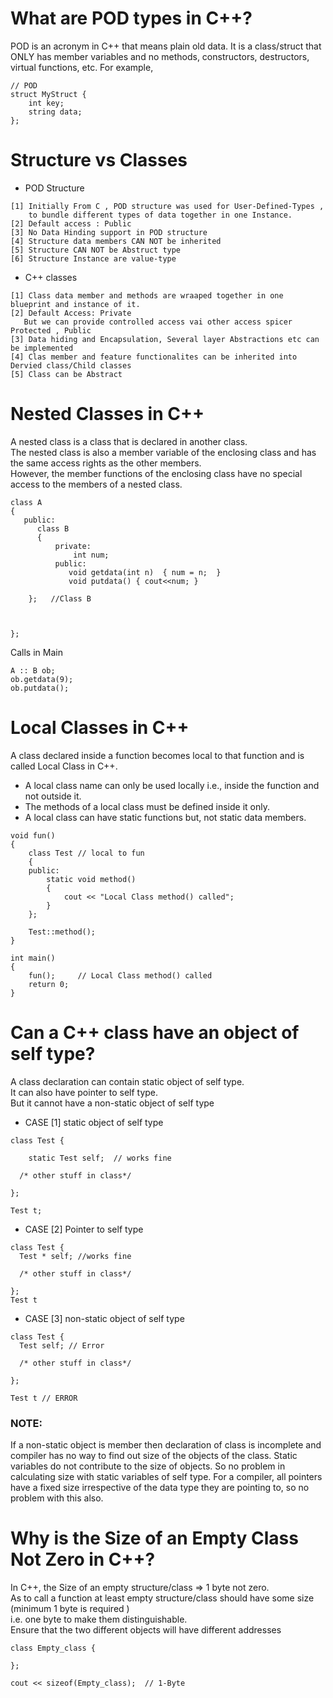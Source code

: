 # What are POD types in C++?

POD is an acronym in C++ that means plain old data. 
It is a class/struct that ONLY has member variables and no methods, constructors, destructors, virtual functions, etc. For example,

```
// POD
struct MyStruct {
    int key;
    string data;
};
```

#  Structure vs Classes 

* POD Structure
```
[1] Initially From C , POD structure was used for User-Defined-Types , 
    to bundle different types of data together in one Instance.
[2] Default access : Public
[3] No Data Hinding support in POD structure
[4] Structure data members CAN NOT be inherited 
[5] Structure CAN NOT be Abstruct type
[6] Structure Instance are value-type
```
* C++ classes

```
[1] Class data member and methods are wraaped together in one blueprint and instance of it.
[2] Default Access: Private
   But we can provide controlled access vai other access spicer Protected , Public
[3] Data hiding and Encapsulation, Several layer Abstractions etc can be implemented 
[4] Clas member and feature functionalites can be inherited into Dervied class/Child classes
[5] Class can be Abstract
```

# Nested Classes in C++

A nested class is a class that is declared in another class.    
The nested class is also a member variable of the enclosing class and has the same access rights as the other members.    
However, the member functions of the enclosing class have no special access to the members of a nested class.

```
class A 
{
   public:
      class B 
      {
          private:
              int num;
          public:
             void getdata(int n)  { num = n;  }
             void putdata() { cout<<num; }
          
    };   //Class B
   
  
   
};

```
Calls in Main

```
A :: B ob;
ob.getdata(9);
ob.putdata();

```

# Local Classes in C++

A class declared inside a function becomes local to that function and is called Local Class in C++.

* A local class name can only be used locally i.e., inside the function and not outside it.
* The methods of a local class must be defined inside it only.
* A local class can have static functions but, not static data members.

```
void fun()
{
    class Test // local to fun
    {
    public:
        static void method()
        {
            cout << "Local Class method() called";
        }
    };
  
    Test::method();
}
  
int main()
{
    fun();     // Local Class method() called
    return 0;
}

```

# Can a C++ class have an object of self type?

A class declaration can contain static object of self type.      
It can also have pointer to self type.             
But it cannot have a non-static object of self type

* CASE [1]  static object of self type
```
class Test {
    
    static Test self;  // works fine
  
  /* other stuff in class*/ 
  
};

Test t;
```
* CASE [2] Pointer to self type

```
class Test {
  Test * self; //works fine
  
  /* other stuff in class*/ 
  
};
Test t
```
* CASE [3] non-static object of self type

```
class Test {
  Test self; // Error
  
  /* other stuff in class*/ 
  
};

Test t // ERROR
```
  
 ### NOTE: 
If a non-static object is member then declaration of class is incomplete and compiler has no way to find out size of the objects of the class.
Static variables do not contribute to the size of objects. So no problem in calculating size with static variables of self type.
For a compiler, all pointers have a fixed size irrespective of the data type they are pointing to, so no problem with this also.


# Why is the Size of an Empty Class Not Zero in C++?

In C++, the Size of an empty structure/class =>  1 byte   not zero.                  
As to call a function at least empty structure/class should have some size (minimum 1 byte is required )  
i.e. one byte to make them distinguishable.   
Ensure that the two different objects will have different addresses

```
class Empty_class {

};
 
cout << sizeof(Empty_class);  // 1-Byte
```         


